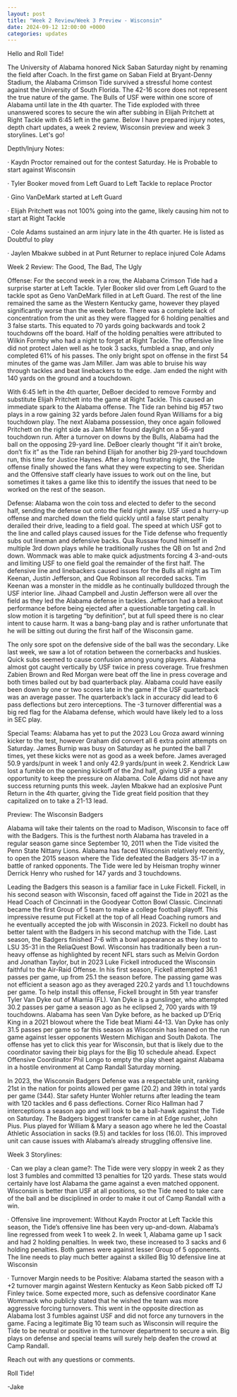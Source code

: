 ```yaml
---
layout: post
title: "Week 2 Review/Week 3 Preview - Wisconsin"
date: 2024-09-12 12:00:00 +0000
categories: updates
---
```


Hello and Roll Tide! 

The University of Alabama honored Nick Saban Saturday night by renaming the field after Coach. In the first game on Saban Field at Bryant-Denny Stadium, the Alabama Crimson Tide survived a stressful home contest against the University of South Florida. The 42-16 score does not represent the true nature of the game. The Bulls of USF were within one score of Alabama until late in the 4th quarter. The Tide exploded with three unanswered scores to secure the win after subbing in Elijah Pritchett at Right Tackle with 6:45 left in the game. Below I have prepared injury notes, depth chart updates, a week 2 review, Wisconsin preview and week 3 storylines. Let's go!

 

Depth/Injury Notes:

·        Kaydn Proctor remained out for the contest Saturday. He is Probable to start against Wisconsin

·        Tyler Booker moved from Left Guard to Left Tackle to replace Proctor

·        Gino VanDeMark started at Left Guard

·        Elijah Pritchett was not 100% going into the game, likely causing him not to start at Right Tackle

·        Cole Adams sustained an arm injury late in the 4th quarter. He is listed as Doubtful to play


·        Jaylen Mbakwe subbed in at Punt Returner to replace injured Cole Adams

 

Week 2 Review: The Good, The Bad, The Ugly

Offense:               For the second week in a row, the Alabama Crimson Tide had a surprise starter at Left Tackle. Tyler Booker slid over from Left Guard to the tackle spot as Geno VanDeMark filled in at Left Guard. The rest of the line remained the same as the Western Kentucky game, however they played significantly worse than the week before. There was a complete lack of concentration from the unit as they were flagged for 6 holding penalties and 3 false starts. This equated to 70 yards going backwards and took 2 touchdowns off the board. Half of the holding penalties were attributed to Wilkin Formby who had a night to forget at Right Tackle. The offensive line did not protect Jalen well as he took 3 sacks, fumbled a snap, and only completed 61% of his passes. The only bright spot on offense in the first 54 minutes of the game was Jam Miller. Jam was able to bruise his way through tackles and beat linebackers to the edge. Jam ended the night with 140 yards on the ground and a touchdown.

With 6:45 left in the 4th quarter, DeBoer decided to remove Formby and substitute Elijah Pritchett into the game at Right Tackle. This caused an immediate spark to the Alabama offense. The Tide ran behind big #57 two plays in a row gaining 32 yards before Jalen found Ryan Williams for a big touchdown play. The next Alabama possession, they once again followed Pritchett on the right side as Jam Miller found daylight on a 56-yard touchdown run. After a turnover on downs by the Bulls, Alabama had the ball on the opposing 29-yard line. DeBoer clearly thought “If it ain’t broke, don’t fix it” as the Tide ran behind Elijah for another big 29-yard touchdown run, this time for Justice Haynes. After a long frustrating night, the Tide offense finally showed the fans what they were expecting to see. Sheridan and the Offensive staff clearly have issues to work out on the line, but sometimes it takes a game like this to identify the issues that need to be worked on the rest of the season.

Defense:              Alabama won the coin toss and elected to defer to the second half, sending the defense out onto the field right away. USF used a hurry-up offense and marched down the field quickly until a false start penalty derailed their drive, leading to a field goal. The speed at which USF got to the line and called plays caused issues for the Tide defense who frequently subs out lineman and defensive backs. Qua Russaw found himself in multiple 3rd down plays while he traditionally rushes the QB on 1st and 2nd down. Wommack was able to make quick adjustments forcing 4 3-and-outs and limiting USF to one field goal the remainder of the first half. The defensive line and linebackers caused issues for the Bulls all night as Tim Keenan, Justin Jefferson, and Que Robinson all recorded sacks. Tim Keenan was a monster in the middle as he continually bulldozed through the USF interior line. Jihaad Campbell and Justin Jefferson were all over the field as they led the Alabama defense in tackles. Jefferson had a breakout performance before being ejected after a questionable targeting call. In slow motion it is targeting “by definition”, but at full speed there is no clear intent to cause harm. It was a bang-bang play and is rather unfortunate that he will be sitting out during the first half of the Wisconsin game.

The only sore spot on the defensive side of the ball was the secondary. Like last week, we saw a lot of rotation between the 
cornerbacks and huskies. Quick subs seemed to cause confusion among young players. Alabama almost got caught vertically by 
USF twice in press coverage. True freshmen Zabien Brown and Red Morgan were beat off the line in press coverage and both 
times bailed out by bad quarterback play. Alabama could have easily been down by one or two scores late in the game if the 
USF quarterback was an average passer. The quarterback’s lack in accuracy did lead to 6 pass deflections but zero 
interceptions. The -3 turnover differential was a big red flag for the Alabama defense, which would have likely led to a loss 
in SEC play.

Special Teams:   Alabama has yet to put the 2023 Lou Groza award winning kicker to the test, however Graham did convert all 6 extra point attempts on Saturday. James Burnip was busy on Saturday as he punted the ball 7 times, yet these kicks were not as good as a week before. James averaged 50.9 yards/punt in week 1 and only 42.9 yards/punt in week 2. Kendrick Law lost a fumble on the opening kickoff of the 2nd half, giving USF a great opportunity to keep the pressure on Alabama. Cole Adams did not have any success returning punts this week. Jaylen Mbakwe had an explosive Punt Return in the 4th quarter, giving the Tide great field position that they capitalized on to take a 21-13 lead.

Preview: The Wisconsin Badgers

Alabama will take their talents on the road to Madison, Wisconsin to face off with the Badgers. This is the furthest north 
Alabama has traveled in a regular season game since September 10, 2011 when the Tide visited the Penn State Nittany Lions. 
Alabama has faced Wisconsin relatively recently, to open the 2015 season where the Tide defeated the Badgers 35-17 in a battle 
of ranked opponents. The Tide were led by Heisman trophy winner Derrick Henry who rushed for 147 yards and 3 touchdowns.


Leading the Badgers this season is a familiar face in Luke Fickell. Fickell, in his second season with Wisconsin, faced off 
against the Tide in 2021 as the Head Coach of Cincinnati in the Goodyear Cotton Bowl Classic. Cincinnati became the first 
Group of 5 team to make a college football playoff. This impressive resume put Fickell at the top of all Head Coaching rumors 
and he eventually accepted the job with Wisconsin in 2023. Fickell no doubt has better talent with the Badgers in his second 
matchup with the Tide.  Last season, the Badgers finished 7-6 with a bowl appearance as they lost to LSU 35-31 in the 
ReliaQuest Bowl. Wisconsin has traditionally been a run-heavy offense as highlighted by recent NFL stars such as Melvin Gordon 
and Jonathan Taylor, but in 2023 Luke Fickell introduced the Wisconsin faithful to the Air-Raid Offense. In his first season, 
Fickell attempted 36.1 passes per game, up from 25.1 the season before. The passing game was not efficient a season ago as 
they averaged 220.2 yards and 1.1 touchdowns per game. To help install this offense, Fickell brought in 5th year transfer 
Tyler Van Dyke out of Miamia (FL). Van Dyke is a gunslinger, who attempted 30.2 passes per game a season ago as he eclipsed 2,
700 yards with 19 touchdowns. Alabama has seen Van Dyke before, as he backed up D’Eriq King in a 2021 blowout where the Tide 
beat Miami 44-13. Van Dyke has only 31.5 passes per game so far this season as Wisconsin has leaned on the run game against 
lesser opponents Western Michigan and South Dakota. The offense has yet to click this year for Wisconsin, but that is likely 
due to the coordinator saving their big plays for the Big 10 schedule ahead. Expect Offensive Coordinator Phil Longo to empty 
the play sheet against Alabama in a hostile environment at Camp Randall Saturday morning.

 In 2023, the Wisconsin Badgers Defense was a respectable unit, ranking 21st in the nation for points allowed per game (20.2)
 and 39th in total yards per game (344). Star safety Hunter Wohler returns after leading the team with 120 tackles and 6 pass 
 deflections. Corner Rico Hallman had 7 interceptions a season ago and will look to be a ball-hawk against the Tide on 
 Saturday. The Badgers biggest transfer came in at Edge rusher, John Pius. Pius played for William & Mary a season ago where 
 he led the Coastal Athletic Association in sacks (9.5) and tackles for loss (16.0). This improved unit can cause issues with 
 Alabama’s already struggling offensive line.

Week 3 Storylines:

·        Can we play a clean game?:        The Tide were very sloppy in week 2 as they lost 3 fumbles and committed 13 penalties for 120 yards. These stats would certainly have lost Alabama the game against a even matched opponent. Wisconsin is better than USF at all positions, so the Tide need to take care of the ball and be disciplined in order to make it out of Camp Randall with a win.

·        Offensive line improvement: Without Kaydn Proctor at Left Tackle this season, the Tide’s offensive line has been very up-and-down. Alabama’s line regressed from week 1 to week 2. In week 1, Alabama game up 1 sack and had 2 holding penalties. In week two, these increased to 3 sacks and 6 holding penalties. Both games were against lesser Group of 5 opponents. The line needs to play much better against a skilled Big 10 defensive line at Wisconsin

·        Turnover Margin needs to be Positive: Alabama started the season with a +2 turnover margin against Western Kentucky as Keon Sabb picked off TJ Finley twice. Some expected more, such as defensive coordinator Kane Wommack who publicly stated that he wished the team was more aggressive forcing turnovers. This went in the opposite direction as Alabama lost 3 fumbles against USF and did not force any turnovers in the game. Facing a legitimate Big 10 team such as Wisconsin will require the Tide to be neutral or positive in the turnover department to secure a win. Big plays on defense and special teams will surely help deafen the crowd at Camp Randall.



Reach out with any questions or comments. 

Roll Tide!

-Jake



